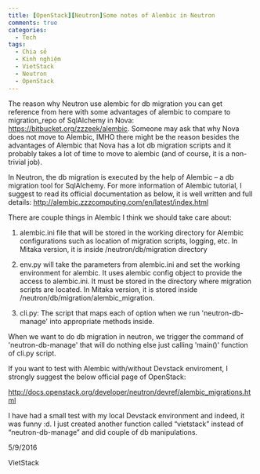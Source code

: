 ```yaml
---
title: [OpenStack][Neutron]Some notes of Alembic in Neutron
comments: true
categories: 
  - Tech
tags: 
  - Chia sẻ
  - Kinh nghiệm
  - VietStack
  - Neutron
  - OpenStack
---
```

The reason why Neutron use alembic for db migration you can get reference from here with some advantages of alembic to compare to migration_repo of SqlAlchemy in Nova: <a href="https://bitbucket.org/zzzeek/alembic">https://bitbucket.org/zzzeek/alembic</a>. Someone may ask that why Nova does not move to Alembic, IMHO there might be the reason besides the advantages of Alembic that Nova has a lot db migration scripts and it probably takes a lot of time to move to alembic (and of course, it is a non-trivial job).

In Neutron, the db migration is executed by the help of Alembic – a db migration tool for SqlAlchemy. For more information of Alembic tutorial, I suggest to read its official documentation as below, it is well written and full details: <a href="http://alembic.zzzcomputing.com/en/latest/index.html">http://alembic.zzzcomputing.com/en/latest/index.html</a>

There are couple things in Alembic I think we should take care about:

<ol>
<li>alembic.ini file that will be stored in the working directory for Alembic configurations such as location of migration scripts, logging, etc. In Mitaka version, it is inside /neutron/db/migration directory</p></li>
<li>env.py will take the parameters from alembic.ini and set the working environment for alembic. It uses alembic config object to provide the access to alembic.ini. It must be stored in the directory where migration scripts are located. In Mitaka version, it is stored inside /neutron/db/migration/alembic_migration.</p></li>
<li><p>cli.py: The script that maps each of option when we run 'neutron-db-manage' into appropriate methods inside.</p></li>
</ol>

<p>When we want to do db migration in neutron, we trigger the command of 'neutron-db-manage' that will do nothing else just calling 'main()' function of cli.py script.

If you want to test with Alembic with/without Devstack enviroment, I strongly suggest the below official page of OpenStack:

<a href="http://docs.openstack.org/developer/neutron/devref/alembic_migrations.html">http://docs.openstack.org/developer/neutron/devref/alembic_migrations.html</a>

I have had a small test with my local Devstack environment and indeed, it was funny :d. I just created another function called “vietstack” instead of “neutron-db-manage” and did couple of db manipulations.

5/9/2016

VietStack
